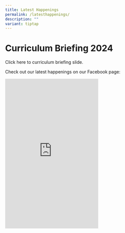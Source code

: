 ```yaml
---
title: Latest Happenings
permalink: /latesthappenings/
description: ""
variant: tiptap
---
```

<h1>Curriculum Briefing 2024</h1><p>Click here to curriculum briefing slide.</p><p></p><p></p><p>Check out our latest happenings on our Facebook page:</p><div class="iframe-wrapper"><iframe style="border:none;overflow:hidden" height="480" allowfullscreen="true" frameborder="0" src="https://www.facebook.com/plugins/page.php?href=https%3A%2F%2Fwww.facebook.com%2Fprofile.php%3Fid%3D100063568614645&amp;tabs=timeline&amp;width width="></iframe></div><p></p>